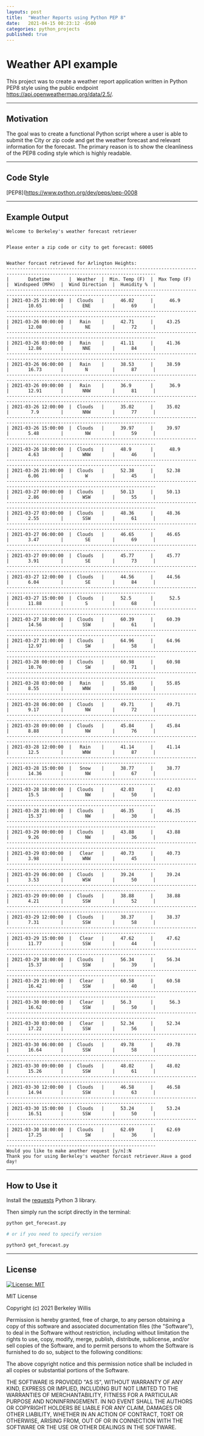 ```yaml
---
layouts: post
title:  "Weather Reports using Python PEP 8"
date:   2021-04-15 00:23:12 -0500
categories: python_projects
published: true
---
```


# Weather API example

This project was to create a weather report application written in Python PEP8 style using the public endpoint https://api.openweathermap.org/data/2.5/.

---

## Motivation

The goal was to create a functional Python script where a user is able to submit the City or zip code and get the weather forecast and relevant information for the forecast. The primary reason is to show the cleanliness of the PEP8 coding style which is highly readable.

---

## Code Style

[PEP8](https://www.python.org/dev/peps/pep-0008

---

## Example Output

```
Welcome to Berkeley's weather forecast retriever


Please enter a zip code or city to get forecast: 60005


Weather forcast retrieved for Arlington Heights:
-----------------------------------------------------------------------------------------------------------------------------
|       Datetime       |  Weather  |  Min. Temp (F)  |  Max Temp (F)  |  Windspeed (MPH)  |  Wind Direction  |  Humidity %  |
-----------------------------------------------------------------------------------------------------------------------------
| 2021-03-25 21:00:00  |  Clouds   |      46.02      |      46.9      |       10.65       |       ENE        |      69      |
-----------------------------------------------------------------------------------------------------------------------------
| 2021-03-26 00:00:00  |   Rain    |      42.71      |     43.25      |       12.08       |        NE        |      72      |
-----------------------------------------------------------------------------------------------------------------------------
| 2021-03-26 03:00:00  |   Rain    |      41.11      |     41.36      |       12.86       |       NNE        |      84      |
-----------------------------------------------------------------------------------------------------------------------------
| 2021-03-26 06:00:00  |   Rain    |      38.53      |     38.59      |       16.73       |        N         |      87      |
-----------------------------------------------------------------------------------------------------------------------------
| 2021-03-26 09:00:00  |   Rain    |      36.9       |      36.9      |       12.91       |       NNW        |      81      |
-----------------------------------------------------------------------------------------------------------------------------
| 2021-03-26 12:00:00  |  Clouds   |      35.02      |     35.02      |        7.9        |       NNW        |      77      |
-----------------------------------------------------------------------------------------------------------------------------
| 2021-03-26 15:00:00  |  Clouds   |      39.97      |     39.97      |       5.48        |        NW        |      59      |
-----------------------------------------------------------------------------------------------------------------------------
| 2021-03-26 18:00:00  |  Clouds   |      48.9       |      48.9      |       4.63        |       WNW        |      46      |
-----------------------------------------------------------------------------------------------------------------------------
| 2021-03-26 21:00:00  |  Clouds   |      52.38      |     52.38      |       6.06        |        W         |      45      |
-----------------------------------------------------------------------------------------------------------------------------
| 2021-03-27 00:00:00  |  Clouds   |      50.13      |     50.13      |       2.86        |       WSW        |      55      |
-----------------------------------------------------------------------------------------------------------------------------
| 2021-03-27 03:00:00  |  Clouds   |      48.36      |     48.36      |       2.55        |       SSW        |      61      |
-----------------------------------------------------------------------------------------------------------------------------
| 2021-03-27 06:00:00  |  Clouds   |      46.65      |     46.65      |       3.47        |        SE        |      69      |
-----------------------------------------------------------------------------------------------------------------------------
| 2021-03-27 09:00:00  |  Clouds   |      45.77      |     45.77      |       3.91        |        SE        |      73      |
-----------------------------------------------------------------------------------------------------------------------------
| 2021-03-27 12:00:00  |  Clouds   |      44.56      |     44.56      |       6.04        |        SE        |      84      |
-----------------------------------------------------------------------------------------------------------------------------
| 2021-03-27 15:00:00  |  Clouds   |      52.5       |      52.5      |       11.88       |        S         |      68      |
-----------------------------------------------------------------------------------------------------------------------------
| 2021-03-27 18:00:00  |  Clouds   |      60.39      |     60.39      |       14.56       |       SSW        |      61      |
-----------------------------------------------------------------------------------------------------------------------------
| 2021-03-27 21:00:00  |  Clouds   |      64.96      |     64.96      |       12.97       |        SW        |      58      |
-----------------------------------------------------------------------------------------------------------------------------
| 2021-03-28 00:00:00  |  Clouds   |      60.98      |     60.98      |       10.76       |        SW        |      71      |
-----------------------------------------------------------------------------------------------------------------------------
| 2021-03-28 03:00:00  |   Rain    |      55.85      |     55.85      |       8.55        |       WNW        |      80      |
-----------------------------------------------------------------------------------------------------------------------------
| 2021-03-28 06:00:00  |  Clouds   |      49.71      |     49.71      |       9.17        |        NW        |      72      |
-----------------------------------------------------------------------------------------------------------------------------
| 2021-03-28 09:00:00  |  Clouds   |      45.84      |     45.84      |       8.88        |        NW        |      76      |
-----------------------------------------------------------------------------------------------------------------------------
| 2021-03-28 12:00:00  |   Rain    |      41.14      |     41.14      |       12.5        |       WNW        |      87      |
-----------------------------------------------------------------------------------------------------------------------------
| 2021-03-28 15:00:00  |   Snow    |      38.77      |     38.77      |       14.36       |        NW        |      67      |
-----------------------------------------------------------------------------------------------------------------------------
| 2021-03-28 18:00:00  |  Clouds   |      42.03      |     42.03      |       15.5        |        NW        |      50      |
-----------------------------------------------------------------------------------------------------------------------------
| 2021-03-28 21:00:00  |  Clouds   |      46.35      |     46.35      |       15.37       |        NW        |      30      |
-----------------------------------------------------------------------------------------------------------------------------
| 2021-03-29 00:00:00  |  Clouds   |      43.88      |     43.88      |       9.26        |        NW        |      36      |
-----------------------------------------------------------------------------------------------------------------------------
| 2021-03-29 03:00:00  |   Clear   |      40.73      |     40.73      |       3.98        |       WNW        |      45      |
-----------------------------------------------------------------------------------------------------------------------------
| 2021-03-29 06:00:00  |  Clouds   |      39.24      |     39.24      |       3.53        |       WSW        |      50      |
-----------------------------------------------------------------------------------------------------------------------------
| 2021-03-29 09:00:00  |  Clouds   |      38.88      |     38.88      |       4.21        |       SSW        |      52      |
-----------------------------------------------------------------------------------------------------------------------------
| 2021-03-29 12:00:00  |  Clouds   |      38.37      |     38.37      |       7.31        |       SSW        |      58      |
-----------------------------------------------------------------------------------------------------------------------------
| 2021-03-29 15:00:00  |   Clear   |      47.62      |     47.62      |       11.77       |       SSW        |      44      |
-----------------------------------------------------------------------------------------------------------------------------
| 2021-03-29 18:00:00  |  Clouds   |      56.34      |     56.34      |       15.37       |       SSW        |      39      |
-----------------------------------------------------------------------------------------------------------------------------
| 2021-03-29 21:00:00  |   Clear   |      60.58      |     60.58      |       16.42       |       SSW        |      40      |
-----------------------------------------------------------------------------------------------------------------------------
| 2021-03-30 00:00:00  |   Clear   |      56.3       |      56.3      |       16.62       |       SSW        |      50      |
-----------------------------------------------------------------------------------------------------------------------------
| 2021-03-30 03:00:00  |   Clear   |      52.34      |     52.34      |       17.22       |       SSW        |      56      |
-----------------------------------------------------------------------------------------------------------------------------
| 2021-03-30 06:00:00  |  Clouds   |      49.78      |     49.78      |       16.64       |       SSW        |      58      |
-----------------------------------------------------------------------------------------------------------------------------
| 2021-03-30 09:00:00  |  Clouds   |      48.02      |     48.02      |       15.26       |       SSW        |      61      |
-----------------------------------------------------------------------------------------------------------------------------
| 2021-03-30 12:00:00  |  Clouds   |      46.58      |     46.58      |       14.94       |       SSW        |      63      |
-----------------------------------------------------------------------------------------------------------------------------
| 2021-03-30 15:00:00  |  Clouds   |      53.24      |     53.24      |       16.51       |       SSW        |      50      |
-----------------------------------------------------------------------------------------------------------------------------
| 2021-03-30 18:00:00  |  Clouds   |      62.69      |     62.69      |       17.25       |        SW        |      36      |
-----------------------------------------------------------------------------------------------------------------------------
Would you like to make another request [y/n]:N
Thank you for using Berkeley's weather forcast retriever.Have a good day!
```

---

## How to Use it

Install the [requests](https://pypi.org/project/requests/) Python 3 library.

Then simply run the script directly in the terminal:
```sh
python get_forecast.py

# or if you need to specify version

python3 get_forecast.py
```

---

## License

[![License: MIT](https://img.shields.io/badge/License-MIT-yellow.svg)](https://opensource.org/licenses/MIT)


MIT License

Copyright (c) 2021 Berkeley Willis

Permission is hereby granted, free of charge, to any person obtaining a copy
of this software and associated documentation files (the "Software"), to deal
in the Software without restriction, including without limitation the rights
to use, copy, modify, merge, publish, distribute, sublicense, and/or sell
copies of the Software, and to permit persons to whom the Software is
furnished to do so, subject to the following conditions:

The above copyright notice and this permission notice shall be included in all
copies or substantial portions of the Software.

THE SOFTWARE IS PROVIDED "AS IS", WITHOUT WARRANTY OF ANY KIND, EXPRESS OR
IMPLIED, INCLUDING BUT NOT LIMITED TO THE WARRANTIES OF MERCHANTABILITY,
FITNESS FOR A PARTICULAR PURPOSE AND NONINFRINGEMENT. IN NO EVENT SHALL THE
AUTHORS OR COPYRIGHT HOLDERS BE LIABLE FOR ANY CLAIM, DAMAGES OR OTHER
LIABILITY, WHETHER IN AN ACTION OF CONTRACT, TORT OR OTHERWISE, ARISING FROM,
OUT OF OR IN CONNECTION WITH THE SOFTWARE OR THE USE OR OTHER DEALINGS IN THE
SOFTWARE.
